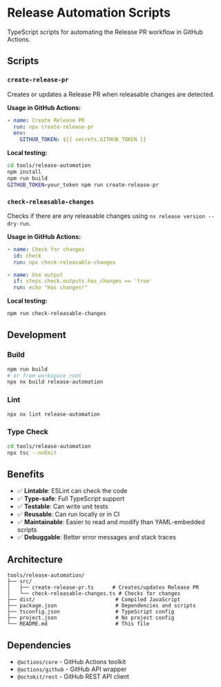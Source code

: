 # Release Automation Scripts

TypeScript scripts for automating the Release PR workflow in GitHub Actions.

## Scripts

### `create-release-pr`

Creates or updates a Release PR when releasable changes are detected.

**Usage in GitHub Actions:**
```yaml
- name: Create Release PR
  run: npx create-release-pr
  env:
    GITHUB_TOKEN: ${{ secrets.GITHUB_TOKEN }}
```

**Local testing:**
```bash
cd tools/release-automation
npm install
npm run build
GITHUB_TOKEN=your_token npm run create-release-pr
```

### `check-releasable-changes`

Checks if there are any releasable changes using `nx release version --dry-run`.

**Usage in GitHub Actions:**
```yaml
- name: Check for changes
  id: check
  run: npx check-releasable-changes

- name: Use output
  if: steps.check.outputs.has_changes == 'true'
  run: echo "Has changes!"
```

**Local testing:**
```bash
npm run check-releasable-changes
```

## Development

### Build

```bash
npm run build
# or from workspace root
npx nx build release-automation
```

### Lint

```bash
npx nx lint release-automation
```

### Type Check

```bash
cd tools/release-automation
npx tsc --noEmit
```

## Benefits

- ✅ **Lintable**: ESLint can check the code
- ✅ **Type-safe**: Full TypeScript support
- ✅ **Testable**: Can write unit tests
- ✅ **Reusable**: Can run locally or in CI
- ✅ **Maintainable**: Easier to read and modify than YAML-embedded scripts
- ✅ **Debuggable**: Better error messages and stack traces

## Architecture

```
tools/release-automation/
├── src/
│   ├── create-release-pr.ts      # Creates/updates Release PR
│   └── check-releasable-changes.ts # Checks for changes
├── dist/                          # Compiled JavaScript
├── package.json                   # Dependencies and scripts
├── tsconfig.json                  # TypeScript config
├── project.json                   # Nx project config
└── README.md                      # This file
```

## Dependencies

- `@actions/core` - GitHub Actions toolkit
- `@actions/github` - GitHub API wrapper
- `@octokit/rest` - GitHub REST API client
